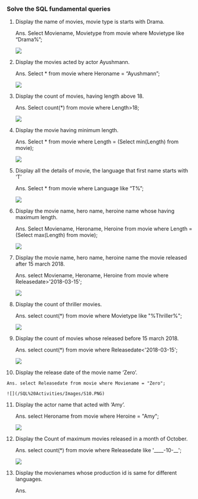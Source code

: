 ### Solve the SQL fundamental queries

1.	Display the name of movies, movie type is starts with Drama.
    
    Ans. Select Moviename, Movietype from movie where Movietype like “Drama%”;

    ![](\SQL%20Activities\Images\S1.PNG)
2.	Display the movies acted by actor Ayushmann.

    Ans. Select * from movie where Heroname = “Ayushmann”;

    ![](/SQL%20Activities/Images/S2.PNG)

3.	Display the count of movies, having length above 18.
    
    Ans. Select count(*) from movie where Length>18;	
    
    ![](/SQL%20Activities/Images/S3.PNG)

4.	Display the movie having minimum length.

    Ans. Select * from movie where Length = (Select min(Length) from movie);

    ![](/SQL%20Activities/Images/S4.PNG)
    
5.	Display all the details of movie, the language that first name starts with ‘T’

    Ans. Select * from movie where Language like “T%”;

    ![](/SQL%20Activities/Images/S5.PNG)
    
6.	Display the movie name, hero name, heroine name whose having maximum length.
    
    Ans. Select Moviename, Heroname, Heroine from movie where Length = (Select max(Length) from movie);

    ![](/SQL%20Activities/Images/S6.PNG)
    
7.	Display the movie name, hero name, heroine name the movie released after 15 march 2018.

    Ans. select Moviename, Heroname, Heroine from movie where Releasedate>'2018-03-15';
    
    ![](/SQL%20Activities/Images/S7.PNG)
    
8.	Display the count of thriller movies.

    Ans. select count(*) from movie where Movietype like "%Thriller%";

    ![](/SQL%20Activities/Images/S8.PNG)
    
9.	Display the count of movies whose released before 15 march 2018.

    Ans. select count(*) from movie where Releasedate<'2018-03-15';

    ![](/SQL%20Activities/Images/S9.PNG)
    
10.	 Display the release date of the movie name ‘Zero’.
    
    Ans. select Releasedate from movie where Moviename = "Zero";

    ![](/SQL%20Activities/Images/S10.PNG)
    
11.	Display the actor name that acted with ‘Amy’.
    
    Ans. select Heroname from movie where Heroine = "Amy";

    ![](/SQL%20Activities/Images/S11.PNG)
    
12.	Display the Count of maximum movies released in a month of October.

    Ans. select count(*) from movie where Releasedate like '____-10-__';

    ![](/SQL%20Activities/Images/S12.PNG)
    
13.	Display the movienames whose production id is same for different languages.
    
    Ans. 
